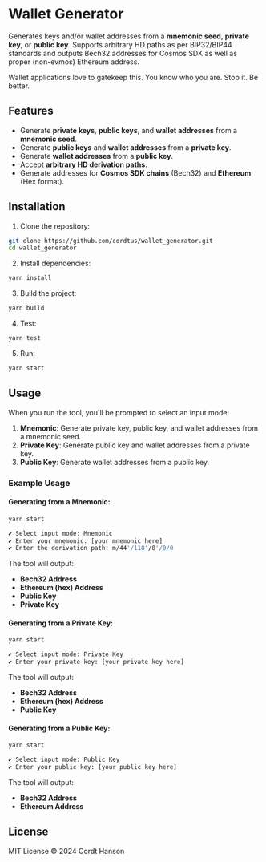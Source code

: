 # Wallet Generator

Generates keys and/or wallet addresses from a **mnemonic seed**, **private key**, or **public key**. Supports arbitrary HD paths as per BIP32/BIP44 standards and outputs Bech32 addresses for Cosmos SDK as well as proper (non-evmos) Ethereum address.

Wallet applications love to gatekeep this. 
You know who you are. 
Stop it. Be better. 

## Features

- Generate **private keys**, **public keys**, and **wallet addresses** from a **mnemonic seed**.
- Generate **public keys** and **wallet addresses** from a **private key**.
- Generate **wallet addresses** from a **public key**.
- Accept **arbitrary HD derivation paths**.
- Generate addresses for **Cosmos SDK chains** (Bech32) and **Ethereum** (Hex format).

## Installation

1. Clone the repository:

```bash
git clone https://github.com/cordtus/wallet_generator.git
cd wallet_generator
```

2. Install dependencies:

```bash
yarn install
```

3. Build the project:

```bash
yarn build
```

4. Test:

```bash
yarn test
```

5. Run:

```bash
yarn start
```

## Usage

When you run the tool, you'll be prompted to select an input mode:

1. **Mnemonic**: Generate private key, public key, and wallet addresses from a mnemonic seed.
2. **Private Key**: Generate public key and wallet addresses from a private key.
3. **Public Key**: Generate wallet addresses from a public key.

### Example Usage

#### Generating from a Mnemonic:

```bash
yarn start

✔ Select input mode: Mnemonic
✔ Enter your mnemonic: [your mnemonic here]
✔ Enter the derivation path: m/44'/118'/0'/0/0
```

The tool will output:

- **Bech32 Address**
- **Ethereum (hex) Address**
- **Public Key**
- **Private Key**

#### Generating from a Private Key:


```bash
yarn start

✔ Select input mode: Private Key
✔ Enter your private key: [your private key here]
```

The tool will output:

- **Bech32 Address**
- **Ethereum (hex) Address**
- **Public Key**

#### Generating from a Public Key:


```bash
yarn start

✔ Select input mode: Public Key
✔ Enter your public key: [your public key here]
```

The tool will output:

- **Bech32 Address**
- **Ethereum Address**

## License

MIT License © 2024 Cordt Hanson
